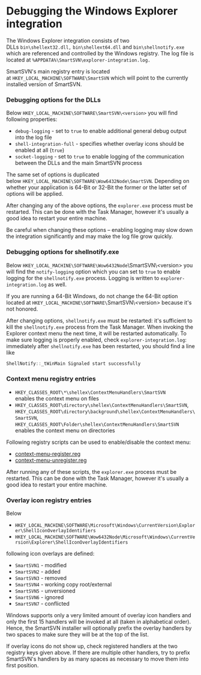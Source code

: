 # Debugging the Windows Explorer integration

The Windows Explorer integration consists of two
DLLs `bin\shellext32.dll,` `bin\shellext64.dll`
and `bin\shellnotify.exe` which are referenced and controlled by the
Windows registry. The log file is located at
`%APPDATA%\SmartSVN\explorer-integration.log.`

SmartSVN's main registry entry is located
at `HKEY_LOCAL_MACHINE\SOFTWARE\SmartSVN` which will point to the
currently installed version of SmartSVN.

### Debugging options for the DLLs

Below `HKEY_LOCAL_MACHINE\SOFTWARE\SmartSVN\<version>` you will find
following properties:

-   `debug-logging` - set to `true` to enable additional general debug
    output into the log file
-   `shell-integration-full` - specifies whether overlay icons should be
    enabled at all (`true`)
-   `socket-logging` - set to `true` to enable logging of the
    communication between the DLLs and the main SmartSVN process

The same set of options is duplicated
below `HKEY_LOCAL_MACHINE\SOFTWARE\Wow6432Node\SmartSVN`. Depending on
whether your application is 64-Bit or 32-Bit the former or the latter
set of options will be applied.

After changing any of the above options, the `explorer.exe` process must
be restarted. This can be done with the Task Manager, however it's
usually a good idea to restart your entire machine.  
  



Be careful when changing these options – enabling logging may slow down
the integration significantly and may make the log file grow quickly.



### Debugging options for shellnotify.exe

Below `HKEY_LOCAL_MACHINE\SOFTWARE\Wow6432Node`\\SmartSVN\\\<version>
you will find the `notify-logging` option which you can set to `true` to
enable logging for the `shellnotify.exe` process. Logging is written
to `explorer-integration.log` as well.



If you are running a 64-Bit Windows, do not change the 64-Bit option
located at `HKEY_LOCAL_MACHINE\SOFTWARE\`SmartSVN\\\<version> because
it's not honored.



After changing options, `shellnotify.exe` must be restarted: it's
sufficient to kill the `shellnotify.exe` process from the Task Manager.
When invoking the Explorer context menu the next time, it will be
restarted automatically. To make sure logging is properly enabled, check
`explorer-integration.log`: immediately after `shellnotify.exe` has been
restarted, you should find a line like



``` java
ShellNotify::_tWinMain Signaled start successfully
```



### Context menu registry entries

-   `HKEY_CLASSES_ROOT\*\shellex\ContextMenuHandlers\SmartSVN`  
    enables the context menu on files
-   `HKEY_CLASSES_ROOT\directory\shellex\ContextMenuHandlers\SmartSVN`,  
    `HKEY_CLASSES_ROOT\directory\background\shellex\ContextMenuHandlers\SmartSVN`,  
    `HKEY_CLASSES_ROOT\Folder\shellex\ContextMenuHandlers\SmartSVN`  
    enables the context menu on directories

Following registry scripts can be used to enable/disable the context
menu:

-   [context-menu-register.reg](attachments/2720008/2720018.reg.md)
-   [context-menu-unregister.reg](attachments/2720008/2720019.reg.md)

After running any of these scripts, the `explorer.exe` process must be
restarted. This can be done with the Task Manager, however it's usually
a good idea to restart your entire machine.

### Overlay icon registry entries

Below

-   `HKEY_LOCAL_MACHINE\SOFTWARE\Microsoft\Windows\CurrentVersion\Explorer\ShellIconOverlayIdentifiers`
-   `HKEY_LOCAL_MACHINE\SOFTWARE\Wow6432Node\Microsoft\Windows\CurrentVersion\Explorer\ShellIconOverlayIdentifiers`

following icon overlays are defined:

-   `SmartSVN1` - modified
-   `SmartSVN2` - added
-   `SmartSVN3` - removed
-   `SmartSVN4` - working copy root/external
-   `SmartSVN5` - unversioned
-   `SmartSVN6` - ignored
-   `SmartSVN7` - conflicted

Windows supports only a very limited amount of overlay icon handlers and
only the first 15 handlers will be invoked at all (taken in alphabetical
order). Hence, the SmartSVN installer will optionally prefix the overlay
handlers by two spaces to make sure they will be at the top of the list.



If overlay icons do not show up, check registered handlers at the two
registry keys given above. If there are multiple other handlers, try to
prefix SmartSVN's handlers by as many spaces as necessary to move them
into first position.



  

  


